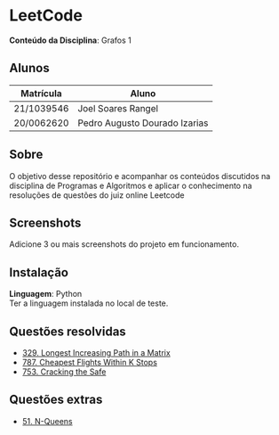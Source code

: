 # LeetCode

**Conteúdo da Disciplina**: Grafos 1<br>

## Alunos
|Matrícula | Aluno |
| -- | -- |
| 21/1039546  |  Joel Soares Rangel |
| 20/0062620  |  Pedro Augusto Dourado Izarias |

## Sobre 
O objetivo desse repositório e acompanhar os conteúdos discutidos na disciplina de Programas e Algoritmos e aplicar o conhecimento na resoluções de questões
do juiz online Leetcode

## Screenshots
Adicione 3 ou mais screenshots do projeto em funcionamento.

## Instalação 
**Linguagem**: Python<br>
Ter a linguagem instalada no local de teste.

## Questões resolvidas

- [329. Longest Increasing Path in a Matrix](https://leetcode.com/problems/longest-increasing-path-in-a-matrix/description/)
- [787. Cheapest Flights Within K Stops](https://leetcode.com/problems/cheapest-flights-within-k-stops/description/)
- [753. Cracking the Safe](https://leetcode.com/problems/cracking-the-safe/description/)

## Questões extras

- [51. N-Queens](https://leetcode.com/problems/n-queens/description/)




